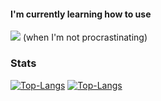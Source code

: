 #### I'm currently learning how to use
<img src='https://skillicons.dev/icons?i=vim,neovim,mysql'/>
(when I'm not procrastinating)

### Stats

[![Top-Langs](https://github-readme-stats-qancurious-projects.vercel.app/api/top-langs/?username=qancurious&layout=compact&theme=light)](https://github.com/anuraghazra/github-readme-stats#gh-light-mode-only)
[![Top-Langs](https://github-readme-stats-qancurious-projects.vercel.app/api/top-langs/?username=qancurious&layout=compact&theme=dark)](https://github.com/anuraghazra/github-readme-stats#gh-dark-mode-only)

<!--
- 🔭 I’m currently working on ...
- 🌱 I’m currently learning ...
- 💬 Ask me about ...
- 📫 How to reach me: ...
-->
